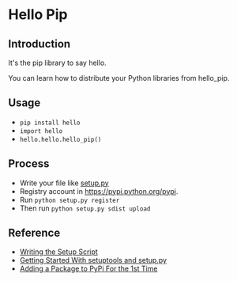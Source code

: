 # Hello Pip

## Introduction

It's the pip library to say hello.

You can learn how to distribute your Python libraries from hello_pip.

## Usage

* `pip install hello`
* `import hello`
* `hello.hello.hello_pip()`

## Process

* Write your file like [setup.py](https://github.com/tobegit3hub/hello_pip/blob/master/setup.py)
* Registry account in <https://pypi.python.org/pypi>.
* Run `python setup.py register`
* Then run `python setup.py sdist upload`

## Reference

* [Writing the Setup Script](https://docs.python.org/2/distutils/setupscript.html)
* [Getting Started With setuptools and setup.py](https://pythonhosted.org/an_example_pypi_project/setuptools.html)
* [Adding a Package to PyPi For the 1st Time](http://jamie.curle.io/blog/my-first-experience-adding-package-pypi/)

